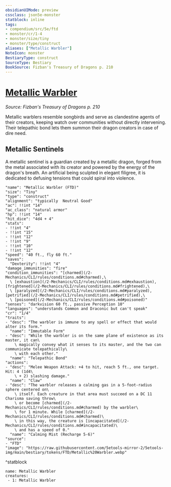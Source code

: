 ```yaml
---
obsidianUIMode: preview
cssclass: json5e-monster
statblock: inline
tags:
- compendium/src/5e/ftd
- monster/cr/1-4
- monster/size/tiny
- monster/type/construct
aliases: ["Metallic Warbler"]
NoteIcon: monster
BestiaryType: construct
SourceType: Bestiary
BookSource: Fizban's Treasury of Dragons p. 210
---
```

# [Metallic Warbler](2-Mechanics\CLI\bestiary\construct/metallic-warbler-ftd.md)
*Source: Fizban's Treasury of Dragons p. 210*  

Metallic warblers resemble songbirds and serve as clandestine agents of their creators, keeping watch over communities without directly intervening. Their telepathic bond lets them summon their dragon creators in case of dire need.

## Metallic Sentinels

A metallic sentinel is a guardian created by a metallic dragon, forged from the metal associated with its creator and powered by the energy of the dragon's breath. An artificial being sculpted in elegant filigree, it is dedicated to defusing tensions that could spiral into violence.

```statblock
"name": "Metallic Warbler (FTD)"
"size": "Tiny"
"type": "construct"
"alignment": "typically  Neutral Good"
"ac": !!int "14"
"ac_class": "natural armor"
"hp": !!int "14"
"hit_dice": "4d4 + 4"
"stats":
- !!int "4"
- !!int "15"
- !!int "12"
- !!int "9"
- !!int "10"
- !!int "12"
"speed": "40 ft., fly 60 ft."
"saves":
  "Dexterity": !!int "4"
"damage_immunities": "fire"
"condition_immunities": "[charmed](/2-Mechanics/CLI/rules/conditions.md#charmed),\
  \ [exhaustion](/2-Mechanics/CLI/rules/conditions.md#exhaustion), [frightened](/2-Mechanics/CLI/rules/conditions.md#frightened),\
  \ [paralyzed](/2-Mechanics/CLI/rules/conditions.md#paralyzed), [petrified](/2-Mechanics/CLI/rules/conditions.md#petrified),\
  \ [poisoned](/2-Mechanics/CLI/rules/conditions.md#poisoned)"
"senses": "darkvision 60 ft., passive Perception 10"
"languages": "understands Common and Draconic but can't speak"
"cr": "1/4"
"traits":
- "desc": "The warbler is immune to any spell or effect that would alter its form."
  "name": "Immutable Form"
- "desc": "While the warbler is on the same plane of existence as its master, it can\
    \ magically convey what it senses to its master, and the two can communicate telepathically\
    \ with each other."
  "name": "Telepathic Bond"
"actions":
- "desc": "Melee Weapon Attack: +4 to hit, reach 5 ft., one target. Hit: 4 (1d4\
    \ + 2) slashing damage."
  "name": "Claw"
- "desc": "The warbler releases a calming gas in a 5-foot-radius sphere centered on\
    \ itself. Each creature in that area must succeed on a DC 11 Charisma saving throw\
    \ or become [charmed](/2-Mechanics/CLI/rules/conditions.md#charmed) by the warbler\
    \ for 1 minute. While [charmed](/2-Mechanics/CLI/rules/conditions.md#charmed)\
    \ in this way, the creature is [incapacitated](/2-Mechanics/CLI/rules/conditions.md#incapacitated)\
    \ and has a speed of 0."
  "name": "Calming Mist (Recharge 5-6)"
"source":
- "FTD"
"image": "https://raw.githubusercontent.com/5etools-mirror-2/5etools-img/main/bestiary/tokens/FTD/Metallic%20Warbler.webp"
```
^statblock

```encounter-table
name: Metallic Warbler
creatures:
 - 1: Metallic Warbler
```